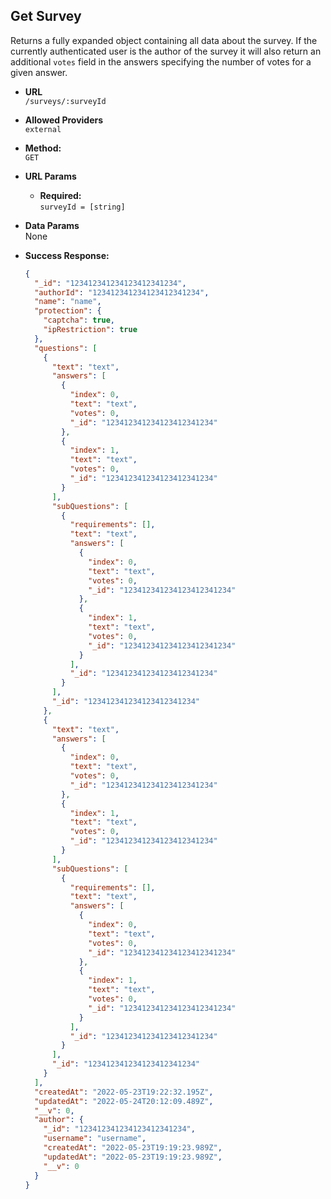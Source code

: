 ## **Get Survey**

Returns a fully expanded object containing all data about the survey.
If the currently authenticated user is the author of the survey it will also return an additional `votes` field in the answers specifying the number of votes for a given answer.

- **URL**  
  `/surveys/:surveyId`

- **Allowed Providers**  
  `external`

- **Method:**  
  `GET`

- **URL Params**

  - **Required:**  
    `surveyId = [string]`

- **Data Params**  
  None

- **Success Response:**
  ```json
  {
    "_id": "123412341234123412341234",
    "authorId": "123412341234123412341234",
    "name": "name",
    "protection": {
      "captcha": true,
      "ipRestriction": true
    },
    "questions": [
      {
        "text": "text",
        "answers": [
          {
            "index": 0,
            "text": "text",
            "votes": 0,
            "_id": "123412341234123412341234"
          },
          {
            "index": 1,
            "text": "text",
            "votes": 0,
            "_id": "123412341234123412341234"
          }
        ],
        "subQuestions": [
          {
            "requirements": [],
            "text": "text",
            "answers": [
              {
                "index": 0,
                "text": "text",
                "votes": 0,
                "_id": "123412341234123412341234"
              },
              {
                "index": 1,
                "text": "text",
                "votes": 0,
                "_id": "123412341234123412341234"
              }
            ],
            "_id": "123412341234123412341234"
          }
        ],
        "_id": "123412341234123412341234"
      },
      {
        "text": "text",
        "answers": [
          {
            "index": 0,
            "text": "text",
            "votes": 0,
            "_id": "123412341234123412341234"
          },
          {
            "index": 1,
            "text": "text",
            "votes": 0,
            "_id": "123412341234123412341234"
          }
        ],
        "subQuestions": [
          {
            "requirements": [],
            "text": "text",
            "answers": [
              {
                "index": 0,
                "text": "text",
                "votes": 0,
                "_id": "123412341234123412341234"
              },
              {
                "index": 1,
                "text": "text",
                "votes": 0,
                "_id": "123412341234123412341234"
              }
            ],
            "_id": "123412341234123412341234"
          }
        ],
        "_id": "123412341234123412341234"
      }
    ],
    "createdAt": "2022-05-23T19:22:32.195Z",
    "updatedAt": "2022-05-24T20:12:09.489Z",
    "__v": 0,
    "author": {
      "_id": "123412341234123412341234",
      "username": "username",
      "createdAt": "2022-05-23T19:19:23.989Z",
      "updatedAt": "2022-05-23T19:19:23.989Z",
      "__v": 0
    }
  }
  ```
